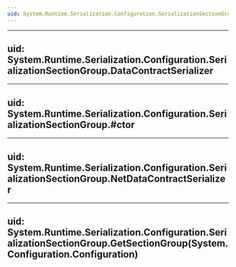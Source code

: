 ```yaml
---
uid: System.Runtime.Serialization.Configuration.SerializationSectionGroup
---
```


---
uid: System.Runtime.Serialization.Configuration.SerializationSectionGroup.DataContractSerializer
---

---
uid: System.Runtime.Serialization.Configuration.SerializationSectionGroup.#ctor
---

---
uid: System.Runtime.Serialization.Configuration.SerializationSectionGroup.NetDataContractSerializer
---

---
uid: System.Runtime.Serialization.Configuration.SerializationSectionGroup.GetSectionGroup(System.Configuration.Configuration)
---
